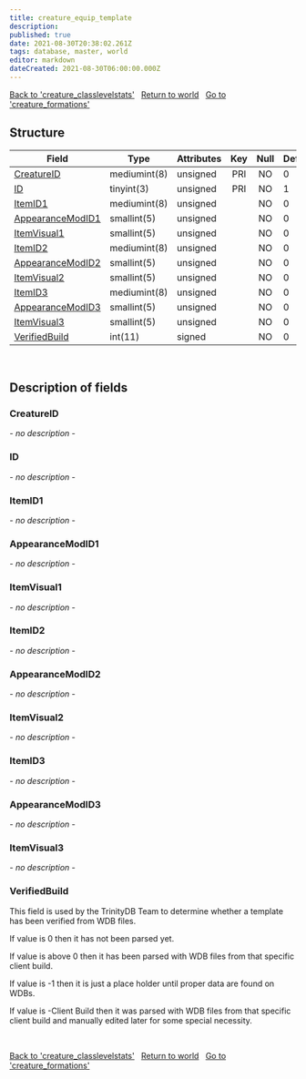 ```yaml
---
title: creature_equip_template
description: 
published: true
date: 2021-08-30T20:38:02.261Z
tags: database, master, world
editor: markdown
dateCreated: 2021-08-30T06:00:00.000Z
---
```


<a href="https://trinitycore.info/de/database/master/world/creature_classlevelstats" class="mt-5 v-btn v-btn--depressed v-btn--flat v-btn--outlined theme--light v-size--default darkblue--text text--lighten-3"><span class="v-btn__content"><i aria-hidden="true" class="v-icon notranslate v-icon--left mdi mdi-arrow-left theme--light"></i><span>Back to 'creature_classlevelstats'</span></span></a>&nbsp;&nbsp;&nbsp;<a href="https://trinitycore.info/de/database/master/world/home" class="mt-5 v-btn v-btn--depressed v-btn--flat v-btn--outlined theme--light v-size--default darkblue--text text--lighten-3"><span class="v-btn__content"><i aria-hidden="true" class="v-icon notranslate v-icon--left mdi mdi-home-outline theme--light"></i><span>Return to world</span></span></a>&nbsp;&nbsp;&nbsp;<a href="https://trinitycore.info/de/database/master/world/creature_formations" class="mt-5 v-btn v-btn--depressed v-btn--flat v-btn--outlined theme--light v-size--default darkblue--text text--lighten-3"><span class="v-btn__content"><span>Go to 'creature_formations'</span><i aria-hidden="true" class="v-icon notranslate v-icon--right mdi mdi-arrow-right theme--light"></i></span></a>

## Structure

| Field | Type | Attributes | Key | Null | Default | Extra | Comment |
| --- | --- | --- | :---: | :---: | --- | --- | --- |
| [CreatureID](#creatureid) | mediumint(8) | unsigned | PRI | NO | 0 |  |  |
| [ID](#id) | tinyint(3) | unsigned | PRI | NO | 1 |  |  |
| [ItemID1](#itemid1) | mediumint(8) | unsigned |  | NO | 0 |  |  |
| [AppearanceModID1](#appearancemodid1) | smallint(5) | unsigned |  | NO | 0 |  |  |
| [ItemVisual1](#itemvisual1) | smallint(5) | unsigned |  | NO | 0 |  |  |
| [ItemID2](#itemid2) | mediumint(8) | unsigned |  | NO | 0 |  |  |
| [AppearanceModID2](#appearancemodid2) | smallint(5) | unsigned |  | NO | 0 |  |  |
| [ItemVisual2](#itemvisual2) | smallint(5) | unsigned |  | NO | 0 |  |  |
| [ItemID3](#itemid3) | mediumint(8) | unsigned |  | NO | 0 |  |  |
| [AppearanceModID3](#appearancemodid3) | smallint(5) | unsigned |  | NO | 0 |  |  |
| [ItemVisual3](#itemvisual3) | smallint(5) | unsigned |  | NO | 0 |  |  |
| [VerifiedBuild](#verifiedbuild) | int(11) | signed |  | NO | 0 |  |  |
&nbsp;
## Description of fields

### CreatureID
*- no description -*
&nbsp;

### ID
*- no description -*
&nbsp;

### ItemID1
*- no description -*
&nbsp;

### AppearanceModID1
*- no description -*
&nbsp;

### ItemVisual1
*- no description -*
&nbsp;

### ItemID2
*- no description -*
&nbsp;

### AppearanceModID2
*- no description -*
&nbsp;

### ItemVisual2
*- no description -*
&nbsp;

### ItemID3
*- no description -*
&nbsp;

### AppearanceModID3
*- no description -*
&nbsp;

### ItemVisual3
*- no description -*
&nbsp;

### VerifiedBuild
This field is used by the TrinityDB Team to determine whether a template has been verified from WDB files.

If value is 0 then it has not been parsed yet.

If value is above 0 then it has been parsed with WDB files from that specific client build.

If value is -1 then it is just a place holder until proper data are found on WDBs.

If value is -Client Build then it was parsed with WDB files from that specific client build and manually edited later for some special necessity.

&nbsp;

<a href="https://trinitycore.info/de/database/master/world/creature_classlevelstats" class="mt-5 v-btn v-btn--depressed v-btn--flat v-btn--outlined theme--light v-size--default darkblue--text text--lighten-3"><span class="v-btn__content"><i aria-hidden="true" class="v-icon notranslate v-icon--left mdi mdi-arrow-left theme--light"></i><span>Back to 'creature_classlevelstats'</span></span></a>&nbsp;&nbsp;&nbsp;<a href="https://trinitycore.info/de/database/master/world/home" class="mt-5 v-btn v-btn--depressed v-btn--flat v-btn--outlined theme--light v-size--default darkblue--text text--lighten-3"><span class="v-btn__content"><i aria-hidden="true" class="v-icon notranslate v-icon--left mdi mdi-home-outline theme--light"></i><span>Return to world</span></span></a>&nbsp;&nbsp;&nbsp;<a href="https://trinitycore.info/de/database/master/world/creature_formations" class="mt-5 v-btn v-btn--depressed v-btn--flat v-btn--outlined theme--light v-size--default darkblue--text text--lighten-3"><span class="v-btn__content"><span>Go to 'creature_formations'</span><i aria-hidden="true" class="v-icon notranslate v-icon--right mdi mdi-arrow-right theme--light"></i></span></a>

